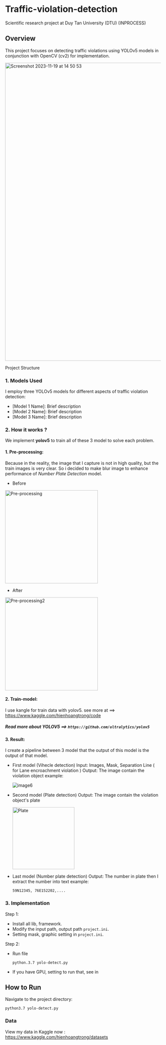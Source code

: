 # Traffic-violation-detection
Scientific research project at Duy Tan University (DTU) (INPROCESS)

## Overview
This project focuses on detecting traffic violations using YOLOv5 models in conjunction with OpenCV (cv2) for implementation.

<img width="960" alt="Screenshot 2023-11-19 at 14 50 53" src="https://github.com/TrH203/Traffic-violation-detection/assets/96675314/b945dfbd-220b-40c4-a162-bb4f988d5d5e">

Project Structure
### 1. Models Used
I employ three YOLOv5 models for different aspects of traffic violation detection:

- [Model 1 Name]: Brief description
- [Model 2 Name]: Brief description
- [Model 3 Name]: Brief description
### 2. How it works ?

We implement **yolov5** to train all of these 3 model to solve each problem.
#### 1. Pre-processing:
Because in the reality, the image that I capture is not in high quality, but the train images is very clear. So i decided to make blur image to enhance performance of _Number Plate Detection_ model.

- Before
  
<img width="300" alt="Pre-processing" src="https://github.com/TrH203/Traffic-violation-detection/assets/96675314/b8a34290-6ce4-4fac-8c98-69d0a2c983f5">

- After

<img width="300" alt="Pre-processing2" src="https://github.com/TrH203/Traffic-violation-detection/assets/96675314/bf95f393-e9e2-49b7-9c32-c2b7a0d2adce">

#### 2. Train-model:
I use kangle for train data with yolov5. see more at ==> https://www.kaggle.com/hienhoangtrong/code

##### Read more about YOLOV5  ==> `https://github.com/ultralytics/yolov5`


#### 3. Result:
I create a pipeline between 3 model that the output of this model is the output of that model.
- First model (Vihecle detection)
  Input: Images, Mask, Separation Line ( for Lane encroachment violation )
  Output:
    The image contain the violation object
  example:
  
  ![image6](https://github.com/TrH203/Traffic-violation-detection/assets/96675314/596a63a0-4342-4096-83f3-53435c232839)

  

- Second model (Plate detection)
  Output:
    The image contain the violation object's plate
  
  <img width="200" alt="Plate" src="https://github.com/TrH203/Traffic-violation-detection/assets/96675314/22022b1a-5a5f-4bff-8643-f8ee3f1c2399">

- Last model (Number plate detection)
  Output:
    The number in plate then I extract the number into text
  example:
  
  `59N12345, 76E152202,....`



### 3. Implementation

Step 1:
- Install all lib, framework.
- Modify the input path, output path `project.ini`.
- Setting mask, graphic setting in `project.ini`.

Step 2:
- Run file
   ```
   python.3.7 yolo-detect.py
   ```
- If you have GPU, setting to run that, see in 

## How to Run
Navigate to the project directory:
```
python3.7 yolo-detect.py
```


### Data
View my data in Kaggle now : https://www.kaggle.com/hienhoangtrong/datasets


